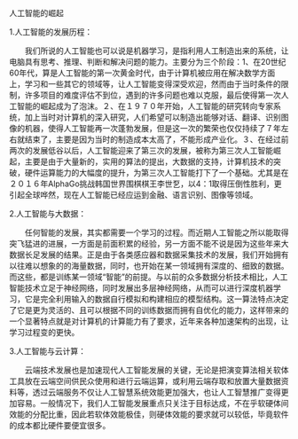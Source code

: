 人工智能的崛起  

1.人工智能的发展历程：  

　　我们所说的人工智能也可以说是机器学习，是指利用人工制造出来的系统，让电脑具有思考、推理、判断和解决问题的能力。主要分为三个阶段：1、在20世纪60年代，算是人工智能的第一次黄金时代，由于计算机被应用在解决数学方面上，学习和一些其它的领域等，让人工智能变得深受欢迎，然而由于当时条件的限制，许多项目的难度评估不到位，遇到的许多问题也难以克服，最后使得第一次人工智能的崛起成为了泡沫。２、在１９７０年开始，人工智能的研究转向专家系统，加上当时对计算机的深入研究，人们希望可以制造出能够对话、翻译、识别图像的机器，使得人工智能再一次蓬勃发展，但是这一次的繁荣也仅仅持续了７年左右就结束了，主要是因为当时的制造成本太高了，不能形成产业化。３、在经过前两次的发展低谷以后，人工智能迎来了第三次的发展，被称为第三次人工智能崛起，主要是由于大量新的，实用的算法的提出，大数据的支持，计算机技术的突破，硬件运算能力的大幅度的提升，为第三次人工智能打下了一个基础。尤其是在２０１６年AlphaGo挑战韩国世界围棋棋王李世乭，以4：1取得压倒性胜利，更引起全球哗然，现在人工智能已经应运到金融、语言识别、图像等领域。　　
  
2.人工智能与大数据：　　

　　任何智能的发展，其实都需要一个学习的过程。而近期人工智能之所以能取得突飞猛进的进展，一方面是前面积累的经验，另一方面不能不说是因为这些年来大数据长足发展的结果。正是由于各类感应器和数据采集技术的发展，我们开始拥有以往难以想象的的海量数据，同时，也开始在某一领域拥有深度的、细致的数据。而这些，都是训练某一领域“智能”的前提。与以前的众多数据分析技术相比，人工智能技术立足于神经网络，同时发展出多层神经网络，从而可以进行深度机器学习，它是完全利用输入的数据自行模拟和构建相应的模型结构。这一算法特点决定了它是更为灵活的、且可以根据不同的训练数据而拥有自优化的能力，这样带来的一个显著特点就是对计算机的计算能力有了要求，近年来各种加速架构的出现，让学习过程变的更快。　　
  
3.人工智能与云计算：　　

　　云端技术发展也是加速现代人工智能发展的关键，无论是把演变算法相关软体工具放在云端空间供民众使用和进行云端运算，或利用云端存取和放置大量数据资料等，透过云端服务不仅让人工智慧系统效能更加强大，也让人工智慧推广变得更加容易。一般情况下，我们人工智能发展重点只关注于目标达成，不在乎软硬体间效能的分配比重，因此若软体效能极佳，则硬体效能的要求就可以较低，毕竟软件的成本都比硬件要便宜很多。
